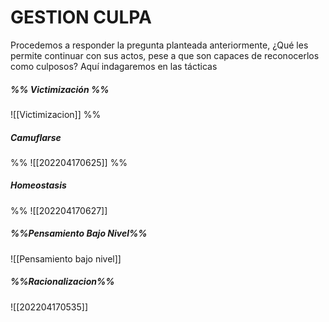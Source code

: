 # GESTION CULPA
Procedemos a responder la pregunta planteada anteriormente, ¿Qué les permite continuar con sus actos, pese a que son capaces de reconocerlos como culposos? Aquí indagaremos en las tácticas 
##### %% *Victimización* %%
![[Victimizacion]]
%% 
##### *Camuflarse*
%%
![[202204170625]]
%%
##### *Homeostasis*
%%
![[202204170627]]
##### %%*Pensamiento Bajo Nivel*%%
![[Pensamiento bajo nivel]] 
##### %%*Racionalizacion*%%
![[202204170535]]
